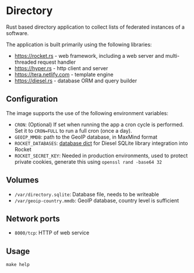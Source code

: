 # Directory

Rust based directory application to collect lists of federated instances of a
software.

The application is built primarily using the following libraries:

- https://rocket.rs - web framework, including a web server and multi-threaded request handler
- https://hyper.rs - http client and server
- https://tera.netlify.com - template engine
- https://diesel.rs - database ORM and query builder

## Configuration

The image supports the use of the following environment variables:

- `CRON`: (Optional) If set when running the app a cron cycle is performed.
  Set it to `CRON=FULL` to run a full cron (once a day).
- `GEOIP_MMDB`: path to the GeoIP database, in MaxMind format
- `ROCKET_DATABASES`: [database dict](https://api.rocket.rs/v0.4/rocket_contrib/databases/index.html#environment-variables)
  for Diesel SQLite library integration into Rocket
- `ROCKET_SECRET_KEY`: Needed in production environments, used to protect
  private cookies, generate this using `openssl rand -base64 32`

## Volumes

- `/var/directory.sqlite`: Database file, needs to be writeable
- `/var/geoip-country.mmdb`: GeoIP database, country level is sufficient

## Network ports

- `8000/tcp`: HTTP of web service

## Usage

```shell
make help
```
